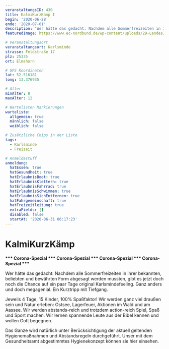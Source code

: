```yaml
---
veranstaltungsID: 430
title: KalmiKurzKämp I
begin: '2020-06-28'
ende: '2020-07-01'
description: 'Wer hätte das gedacht: Nachdem alle Sommerfreizeiten in ihrer bekannten, beliebten und bewährten Form abgesagt werden mussten, gibt es jetzt doch noch die Chance auf ein paar Tage original Karlsmindefeeling. Ganz anders und doch megagenial. Ein Kurztripp mit Tiefgang.'
featuredImage: https://www.ec-nordbund.de/wp-content/uploads/29-LandesJungscharFreizeiten05-privat-1-640x427.jpg

# Veranstaltungsort
veranstaltungsort: Karlsminde
strasse: Feldstraße 17
plz: 25335
ort: Elmshorn

# GPS Koordinaten
lat: 52.516181
long: 13.376935

# Alter
minAlter: 8
maxAlter: 12

# Wartelisten Markierungen
warteliste:
  allgemein: true
  männlich: false
  weiblich: false

# Zusätzliche Chips in der Liste
tags:
  - Karlsminde
  - Freizeit

# Anmeldestuff
anmeldung:
  hatEssen: true
  hatGesundheit: true
  hatErlaubnisBoot: true
  hatErlaubnisKlettern: true
  hatErlaubnisFahrrad: true
  hatErlaubnisSchwimmen: true
  hatErlaubnisSichEntfernen: true
  hatFahrgemeinschaft: true
  hatFreizeitleitung: true
  extraFields: []
  disabled: false
  startAt: '2020-06-31 06:17:23'
---
```

    
# KalmiKurzKämp

**\*\*\* Corona-Spezial \*\*\* Corona-Spezial \*\*\* Corona-Spezial \*\*\* Corona-Spezial \*\*\***

Wer hätte das gedacht: Nachdem alle Sommerfreizeiten in ihrer bekannten, beliebten und bewährten Form abgesagt werden mussten, gibt es jetzt doch noch die Chance auf ein paar Tage original Karlsmindefeeling. Ganz anders und doch megagenial. Ein Kurztripp mit Tiefgang.

Jeweils 4 Tage, 15 Kinder, 100% Spaßfaktor! Wir werden ganz viel draußen sein und Natur erleben: Ostsee, Lagerfeuer, Aktionen im Wald und am Aassee. Wir werden abstands-reich und trotzdem action-reich Spiel, Spaß und Sport machen. Wir lernen spannende Leute aus der Bibel kennen und wollen Gott begegnen.

Das Ganze wird natürlich unter Berücksichtigung der aktuell geltenden Hygienemaßnahmen und Abstandsregeln durchgeführt.
Unser mit dem Gesundheitsamt abgestimmtes Hygienekonzept können sie hier einsehen.
